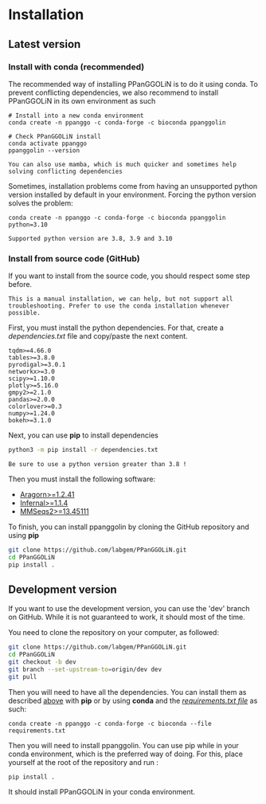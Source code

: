 # Installation

## Latest version 

### Install with conda (recommended)

The recommended way of installing PPanGGOLiN is to do it using conda. 
To prevent conflicting dependencies, we also recommend to install PPanGGOLiN in its own environment as such

```
# Install into a new conda environment
conda create -n ppanggo -c conda-forge -c bioconda ppanggolin

# Check PPanGGOLiN install
conda activate ppanggo
ppanggolin --version
```

```{tip}
You can also use mamba, which is much quicker and sometimes help solving conflicting dependencies
```

Sometimes, installation problems come from having an unsupported python version installed by default in your environment.
Forcing the python version solves the problem:

``` 
conda create -n ppanggo -c conda-forge -c bioconda ppanggolin python=3.10
```

```{note}
Supported python version are 3.8, 3.9 and 3.10
```

### Install from source code (GitHub)

If you want to install from the source code, you should respect some step before.

```{warning}
This is a manual installation, we can help, but not support all troubleshooting. Prefer to use the conda installation whenever possible.
```

First, you must install the python dependencies.
For that, create a *dependencies.txt* file and copy/paste the next content.

```text
tqdm>=4.66.0
tables>=3.8.0
pyrodigal>=3.0.1
networkx>=3.0
scipy>=1.10.0
plotly>=5.16.0
gmpy2>=2.1.0
pandas>=2.0.0
colorlover>=0.3
numpy>=1.24.0
bokeh>=3.1.0
```

Next, you can use **pip** to install dependencies

```bash
python3 -m pip install -r dependencies.txt
```
```{warning}
Be sure to use a python version greater than 3.8 !
```
Then you must install the following software:

- [Aragorn>=1.2.41](http://www.ansikte.se/ARAGORN/Downloads/)
- [Infernal>=1.1.4](http://eddylab.org/infernal/)
- [MMSeqs2>=13.45111](https://github.com/soedinglab/MMseqs2/wiki#installation)

To finish, you can install ppanggolin by cloning the GitHub repository and using **pip**

```bash
git clone https://github.com/labgem/PPanGGOLiN.git
cd PPanGGOLiN
pip install .
```

## Development version

If you want to use the development version, you can use the 'dev' branch on GitHub.
While it is not guaranteed to work, it should most of the time.


You need to clone the repository on your computer, as followed:

```bash
git clone https://github.com/labgem/PPanGGOLiN.git
cd PPanGGOLiN
git checkout -b dev
git branch --set-upstream-to=origin/dev dev
git pull 
```

Then you will need to have all the dependencies.
You can install them as described [above](#install-from-source-code-github) with **pip** or by using **conda** and the [*requirements.txt file*](https://github.com/labgem/PPanGGOLiN/blob/dev/requirements.txt) as such:

```
conda create -n ppanggo -c conda-forge -c bioconda --file requirements.txt 
```

Then you will need to install ppanggolin. 
You can use pip while in your conda environment, which is the preferred way of doing. 
For this, place yourself at the root of the repository and run : 

```
pip install .
```

It should install PPanGGOLiN in your conda environment.